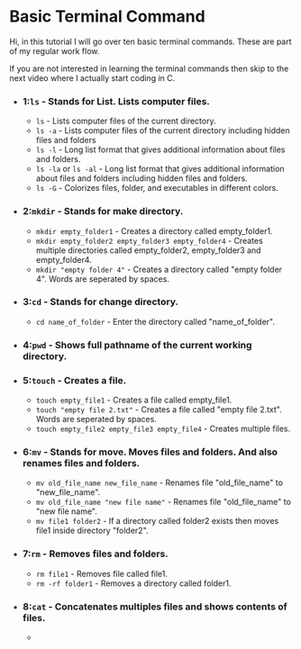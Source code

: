 # Basic Terminal Command

Hi, in this tutorial I will go over ten basic terminal commands. These are part of my regular work flow.

If you are not interested in learning the terminal commands then skip to the next video where I actually start coding in C.

* ### 1:`ls` - Stands for List. Lists computer files.
	* `ls` - Lists computer files of the current directory.
	* `ls -a` - Lists computer files of the current directory including hidden files and folders
	* `ls -l` - Long list format that gives additional information about files and folders. 
	* `ls -la` or `ls -al` - Long list format that gives additional information about files and folders including hidden files and folders. 
	* `ls -G` - Colorizes files, folder, and executables in different colors.
* ### 2:`mkdir` - Stands for make directory.
	* `mkdir empty_folder1` - Creates a directory called empty_folder1.
	* `mkdir empty_folder2 empty_folder3 empty_folder4` - Creates multiple directories called empty_folder2, empty_folder3 and empty_folder4.
	* `mkdir "empty folder 4"` - Creates a directory called "empty folder 4". Words are seperated by spaces.

* ### 3:`cd` - Stands for change directory.
	* `cd name_of_folder` - Enter the directory called "name_of_folder".
* ### 4:`pwd` - Shows full pathname of the current working directory.
* ### 5:`touch` - Creates a file.
	* `touch empty_file1` - Creates a file called empty_file1.
	* `touch "empty file 2.txt"` - Creates a file called "empty file 2.txt". Words are seperated by spaces.
	* `touch empty_file2 empty_file3 empty_file4` - Creates multiple files.
* ### 6:`mv` - Stands for move. Moves files and folders. And also renames files and folders.
	* `mv old_file_name new_file_name` - Renames file "old_file_name" to "new_file_name".
	* `mv old_file_name "new file name"` - Renames file "old_file_name" to "new file name".
	* `mv file1 folder2` - If a directory called folder2 exists then moves file1 inside directory "folder2".
* ### 7:`rm` - Removes files and folders.
	* `rm file1` - Removes file called file1.
	* `rm -rf folder1` - Removes a directory called folder1.
* ### 8:`cat` - Concatenates multiples files and shows contents of files.
	* 
